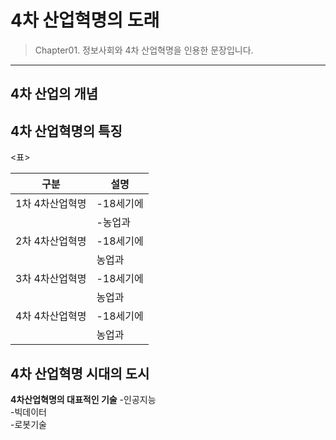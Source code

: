# 4차 산업혁명의 도래

> Chapter01. 정보사회와 4차 산업혁명을 인용한 문장입니다.
* * *
## 4차 산업의 개념

## 4차 산업혁명의 특징

<표>

|구분|설명|
|---|---|
|1차 4차산업혁명|-18세기에 |
||-농업과 |
|2차 4차산업혁명|-18세기에|
||농업과 |
|3차 4차산업혁명|-18세기에|
||농업과 |
|4차 4차산업혁명|-18세기에|
||농업과 |


## 4차 산업혁명 시대의 도시

**4차산업혁명의 대표적인 기술**
-인공지능  
-빅데이터  
-로봇기술  
